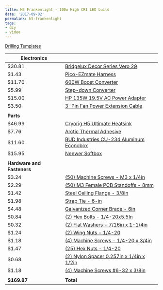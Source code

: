 ```yaml
---
title: H5 Frankenlight - 100w High CRI LED build
date: '2017-09-02'
permalink: h5-frankenlight
tags:
- diy
- video
---
```


<a href="https://www.dropbox.com/s/phx6serr4ecofa1/H5%20Light%20-%20Drilling%20Templates.pdf?dl=0" target="_blank">Drilling Templates</a>

| **Electronics**        |                                                                    |
|------------------------|--------------------------------------------------------------------|
| $30.81                 | [Bridgelux Decor Series Vero 29](http://bit.ly/2lIgWeE)            |
| $1.43                  | [Pico-EZmate Harness](http://bit.ly/2l0daxg)                       |
| $11.70                 | [600W Boost Converter](http://ebay.to/2lJ9ZtR)                     |
| $5.99                  | [Step-down Converter](http://ebay.to/2lCVdba)                      |
| $15.00                 | [HP 135W 19.5V AC Power Adapter](http://ebay.to/2l1jh4f)           |
| $3.50                  | [3-Pin Fan Power Extension Cable](http://ebay.to/2kpSblt)          |
|                        |                                                                    |
| **Parts**              |                                                                    |
| $46.99                 | [Cryorig H5 Ultimate Heatsink](http://amzn.to/2l8kJ7i)             |
| $7.76                  | [Arctic Thermal Adhesive](http://amzn.to/2l8Dyr0)                  |
| $11.60                 | [BUD Industries CU-234 Aluminum Econobox](http://amzn.to/2ld2RYv)  |
| $15.95                 | [Neewer Softbox](http://amzn.to/2kkyWi3)                           |
|                        |                                                                    |
| **Hardware and Fasteners** |                                                                |
| $3.24                  | [(50) Machine Screws - M3 x 1/4in](http://amzn.to/2pi8jIl)         |
| $2.29                  | [(50) M3 Female PCB Standoffs - 8mm](http://amzn.to/2pi8ymJ)       |
| $1.42                  | [Steel Ceiling Flange - 3/8in](http://low.es/2kpSZ9X)              |
| $1.98                  | [Strap Tie - 6-in](http://low.es/2lI9ajQ)                          |
| $4.48                  | [Galvanized Corner Brace - 6in](http://low.es/2lJ23Zk)             |
| $0.84                  | [(2) Hex Bolts - 1/4-20x5.5In](http://low.es/2lIjnwD)              |
| $0.32                  | [(2) Flat Washers - 7/16in x 1-1/4in](http://low.es/2lD8Sii)       |
| $1.24                  | [(2) Wing Nuts - 1/4-20](http://low.es/2kDAHmI)                    |
| $1.18                  | [(4) Machine Screws - 1/4-20 x 3/4in](https://thd.co/2qEdozq)      |
| $1.47                  | [(25) Hex Nuts - 1/4-20](https://thd.co/2pmp3Ph)                   |
| $0.68                  | [(2) Nylon Spacer 0.257in x 1/4in x 1/2in](https://thd.co/2pSuZmp) |
| $1.18                  | [(4) Machine Screws #6-32 x 3/8in](https://thd.co/2pSC5Hc)         |
|                        |                                                                    |
| **$169.87**            | **Total**                                                          |

